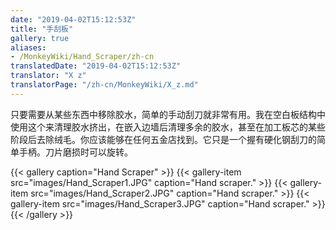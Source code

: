 ```yaml
---
date: "2019-04-02T15:12:53Z"
title: "手刮板"
gallery: true
aliases:
- /MonkeyWiki/Hand_Scraper/zh-cn
translatedDate: "2019-04-02T15:12:53Z"
translator: "X z"
translatorPage: "/zh-cn/MonkeyWiki/X_z.md"
---
```

只要需要从某些东西中移除胶水，简单的手动刮刀就非常有用。我在空白板结构中使用这个来清理胶水挤出，在嵌入边墙后清理多余的胶水，甚至在加工板芯的某些阶段后去除绒毛。你应该能够在任何五金店找到。它只是一个握有硬化钢刮刀的简单手柄。刀片磨损时可以旋转。

{{< gallery  caption="Hand Scraper" >}}
{{< gallery-item src="images/Hand_Scraper1.JPG" caption="Hand scraper." >}}
{{< gallery-item src="images/Hand_Scraper2.JPG" caption="Hand scraper." >}}
{{< gallery-item src="images/Hand_Scraper3.JPG" caption="Hand scraper." >}}
{{< /gallery >}}




